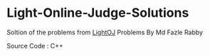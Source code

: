 # Light-Online-Judge-Solutions

Soltion of the problems from [LightOJ](http://lightoj.com/index.php) Problems By Md Fazle Rabby

Source Code : C++
